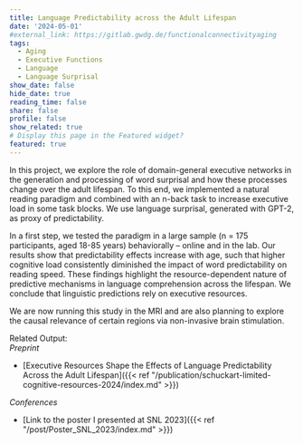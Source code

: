 ```yaml
---
title: Language Predictability across the Adult Lifespan
date: '2024-05-01'
#external_link: https://gitlab.gwdg.de/functionalconnectivityaging
tags:
  - Aging
  - Executive Functions
  - Language
  - Language Surprisal
show_date: false
hide_date: true
reading_time: false
share: false
profile: false
show_related: true
# Display this page in the Featured widget?
featured: true
---
```


In this project, we explore the role of domain-general executive networks in the generation and processing of word surprisal and how these processes change over the adult lifespan. To this end, we implemented a natural reading paradigm and combined with an n-back task to increase executive load in some task blocks. We use language surprisal, generated with GPT-2, as proxy of predictability.

In a first step, we tested the paradigm in a large sample (n = 175 participants, aged 18-85 years) behaviorally – online and in the lab. Our results show that predictability effects increase with age, such that higher cognitive load consistently diminished the impact of word predictability on reading speed. These findings highlight the resource-dependent nature of predictive mechanisms in language comprehension across the lifespan. We conclude that linguistic predictions rely on executive resources. 

We are now running this study in the MRI and are also planning to explore the causal relevance of certain regions via non-invasive brain stimulation.

Related Output:  
*Preprint*  
- [Executive Resources Shape the Effects of Language Predictability Across the Adult Lifespan]({{< ref "/publication/schuckart-limited-cognitive-resources-2024/index.md" >}})

*Conferences*  
- [Link to the poster I presented at SNL 2023]({{< ref "/post/Poster_SNL_2023/index.md" >}})
<!--more-->
